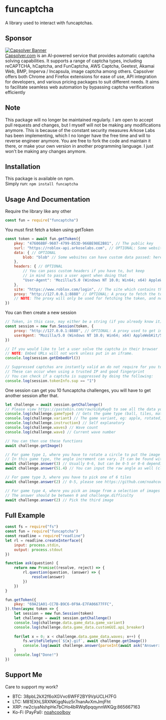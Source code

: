 # funcaptcha
A library used to interact with funcaptchas.
## Sponsor
[![Capsolver Banner](https://github.com/noahcoolboy/funcaptcha/assets/46800081/ac9da915-937d-4694-9e14-dfdb5a56753b)](https://www.capsolver.com/?utm_source=github&utm_medium=banner_github&utm_campaign=funcaptcha-library)  
[Capsolver.com](https://www.capsolver.com/?utm_source=github&utm_medium=banner_github&utm_campaign=funcaptcha-library) is an AI-powered service that provides automatic captcha solving capabilities. It supports a range of captcha types, including reCAPTCHA, hCaptcha, and FunCaptcha, AWS Captcha, Geetest, Akamai Web, BMP, Imperva / Incapsula, image captcha among others. Capsolver offers both Chrome and Firefox extensions for ease of use, API integration for developers, and various pricing packages to suit different needs. It aims to facilitate seamless web automation by bypassing captcha verifications efficiently
## Note
This package will no longer be maintained regularly. I am open to accept pull requests and changes, but I myself will not be making any modifications anymore. This is because of the constant security measures Arkose Labs has been implementing, which I no longer have the free time and will to reverse engineer anymore. You are free to fork the code and maintain it there, or make your own version in another programming language. I just won't be making any changes anymore.
## Installation
This package is available on npm.  
Simply run: `npm install funcaptcha`
## Usage And Documentation
Require the library like any other
```js
const fun = require("funcaptcha")
```

You must first fetch a token using getToken
```js
const token = await fun.getToken({
    pkey: "476068BF-9607-4799-B53D-966BE98E2B81", // The public key
    surl: "https://roblox-api.arkoselabs.com", // OPTIONAL: Some websites can have a custom service URL
    data: { // OPTIONAL
        blob: "blob" // Some websites can have custom data passed: here it is data[blob]
    },
    headers: { // OPTIONAL
        // You can pass custom headers if you have to, but keep
        // in mind to pass a user agent when doing that
        "User-Agent": 'Mozilla/5.0 (Windows NT 10.0; Win64; x64) AppleWebKit/537.36 (KHTML, like Gecko) Chrome/102.0.0.0 Safari/537.36'
    },
    site: "https://www.roblox.com/login", // The site which contains the funcaptcha
    proxy: "http://127.0.0.1:8888" // OPTIONAL: A proxy to fetch the token, usually not required
    // NOTE: The proxy will only be used for fetching the token, and not future requests such as getting images and answering captchas
})
```

You can then create a new session
```js
// Token, in this case, may either be a string (if you already know it) or an object you received from getToken (it will strip the token out of the object)
const session = new fun.Session(token, {
    proxy: "http://127.0.0.1:8888", // OPTIONAL: A proxy used to get images and answer captchas, usually not required
    userAgent: "Mozilla/5.0 (Windows NT 10.0; Win64; x64) AppleWebKit/537.36 (KHTML, like Gecko) Chrome/102.0.0.0 Safari/537.36" // OPTIONAL: Custom user agent for all future requests
})

// If you would like to let a user solve the captcha in their browser
// NOTE: Embed URLs will not work unless put in an iframe.
console.log(session.getEmbedUrl())

// Suppressed captchas are instantly valid an do not require for you to load a challenge (it will error)
// These can occur when using a trusted IP and good fingerprint
// You can check if a captcha is suppressed by doing the following:
console.log(session.tokenInfo.sup == "1")
```

One session can get you 10 funcaptcha challenges, you will have to get another session after that.
```js
let challenge = await session.getChallenge()
// Please view https://pastebin.com/raw/Gi6yKwyD to see all the data you can find 
console.log(challenge.gameType) // Gets the game type (ball, tiles, matchkey, etc...)
console.log(challenge.variant) // The game variant, eg: apple, rotated, maze, dice_pair, dart, card, 3d_rollball_animals, etc...
console.log(challenge.instruction) // Self explanatory
console.log(challenge.waves) // Wave count
console.log(challenge.wave) // Current wave number

// You can then use these functions
await challenge.getImage()

// For game type 1, where you have to rotate a circle to put the image in the correct orientation
// In this game type, the angle increment can vary. It can be found with challenge.increment
await challenge.answer(3) // Usually 0-6, but can be 0-5 or 0-6 depending on challenge.increment (clockwise)
await challenge.answer(51.4) // You can input the raw angle as well (clockwise, negative for counter clockwise)

// For game type 3, where you have to pick one of 6 tiles
await challenge.answer(2) // 0-5, please see https://github.com/noahcoolboy/roblox-funcaptcha/raw/master/img.gif

// For game type 4, where you pick an image from a selection of images which matches the prompt compared to the image on the left
// The answer should be between 0 and challenge.difficulty
await challenge.answer(2) // Pick the third image
```

## Full Example
```js
const fs = require("fs")
const fun = require("funcaptcha")
const readline = require("readline")
let rl = readline.createInterface({
    input: process.stdin,
    output: process.stdout
})

function ask(question) {
    return new Promise((resolve, reject) => {
        rl.question(question, (answer) => {
            resolve(answer)
        })
    })
}

fun.getToken({
    pkey: "69A21A01-CC7B-B9C6-0F9A-E7FA06677FFC",
}).then(async token => { 
    let session = new fun.Session(token)
    let challenge = await session.getChallenge()
    console.log(challenge.data.game_data.game_variant)
    console.log(challenge.data.game_data.customGUI.api_breaker)
    
    for(let x = 0; x < challenge.data.game_data.waves; x++) {
        fs.writeFileSync(`${x}.gif`, await challenge.getImage())
        console.log(await challenge.answer(parseInt(await ask("Answer: "))))
    }
    console.log("Done!")
})
```


## Support Me
Care to support my work?
* BTC: 38pbL2kX2f6oXGVvc6WFF2BY9VpUCLH7FG
* LTC: M81EXhLSRXNKigqNuz5r7nanAvXmJmjFht
* XRP: rw2ciyaNshpHe7bCHo4bRWq6pqqynnWKQg:865667163
* Ko-Fi (PayPal): [noahcoolboy](https://ko-fi.com/noahcoolboy)
